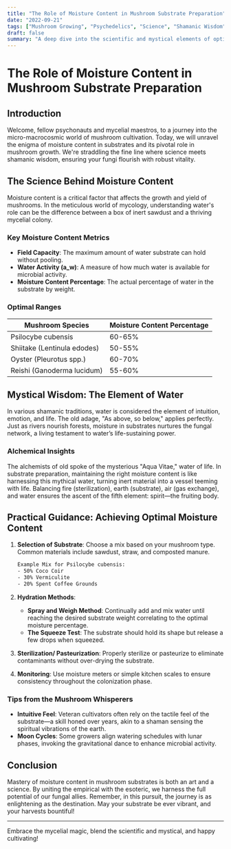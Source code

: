 ```yaml
---
title: "The Role of Moisture Content in Mushroom Substrate Preparation"
date: "2022-09-21"
tags: ["Mushroom Growing", "Psychedelics", "Science", "Shamanic Wisdom", "Substrate Preparation"]
draft: false
summary: "A deep dive into the scientific and mystical elements of optimizing moisture content in mushroom substrates to ensure robust growth and potent yields."
---
```


# The Role of Moisture Content in Mushroom Substrate Preparation

## Introduction

Welcome, fellow psychonauts and mycelial maestros, to a journey into the micro-macrocosmic world of mushroom cultivation. Today, we will unravel the enigma of moisture content in substrates and its pivotal role in mushroom growth. We're straddling the fine line where science meets shamanic wisdom, ensuring your fungi flourish with robust vitality.

## The Science Behind Moisture Content

Moisture content is a critical factor that affects the growth and yield of mushrooms. In the meticulous world of mycology, understanding water's role can be the difference between a box of inert sawdust and a thriving mycelial colony.

### Key Moisture Content Metrics

- **Field Capacity**: The maximum amount of water substrate can hold without pooling.
- **Water Activity (a_w)**: A measure of how much water is available for microbial activity.
- **Moisture Content Percentage**: The actual percentage of water in the substrate by weight.

### Optimal Ranges

| Mushroom Species             | Moisture Content Percentage |
|------------------------------|-----------------------------|
| Psilocybe cubensis           | 60-65%                      |
| Shiitake (Lentinula edodes)  | 50-55%                      |
| Oyster (Pleurotus spp.)      | 60-70%                      |
| Reishi (Ganoderma lucidum)   | 55-60%                      |

## Mystical Wisdom: The Element of Water

In various shamanic traditions, water is considered the element of intuition, emotion, and life. The old adage, "As above, so below," applies perfectly. Just as rivers nourish forests, moisture in substrates nurtures the fungal network, a living testament to water’s life-sustaining power.

### Alchemical Insights

The alchemists of old spoke of the mysterious "Aqua Vitae," water of life. In substrate preparation, maintaining the right moisture content is like harnessing this mythical water, turning inert material into a vessel teeming with life. Balancing fire (sterilization), earth (substrate), air (gas exchange), and water ensures the ascent of the fifth element: spirit—the fruiting body.

## Practical Guidance: Achieving Optimal Moisture Content

1. **Selection of Substrate**: Choose a mix based on your mushroom type. Common materials include sawdust, straw, and composted manure.

    ```bash
    Example Mix for Psilocybe cubensis:
    - 50% Coco Coir
    - 30% Vermiculite
    - 20% Spent Coffee Grounds
    ```

2. **Hydration Methods**:
    - **Spray and Weigh Method**: Continually add and mix water until reaching the desired substrate weight correlating to the optimal moisture percentage.
    - **The Squeeze Test**: The substrate should hold its shape but release a few drops when squeezed.

3. **Sterilization/ Pasteurization**: Properly sterilize or pasteurize to eliminate contaminants without over-drying the substrate.

4. **Monitoring**: Use moisture meters or simple kitchen scales to ensure consistency throughout the colonization phase.

### Tips from the Mushroom Whisperers

- **Intuitive Feel**: Veteran cultivators often rely on the tactile feel of the substrate—a skill honed over years, akin to a shaman sensing the spiritual vibrations of the earth.
- **Moon Cycles**: Some growers align watering schedules with lunar phases, invoking the gravitational dance to enhance microbial activity.

## Conclusion

Mastery of moisture content in mushroom substrates is both an art and a science. By uniting the empirical with the esoteric, we harness the full potential of our fungal allies. Remember, in this pursuit, the journey is as enlightening as the destination. May your substrate be ever vibrant, and your harvests bountiful!

---

Embrace the mycelial magic, blend the scientific and mystical, and happy cultivating!

```